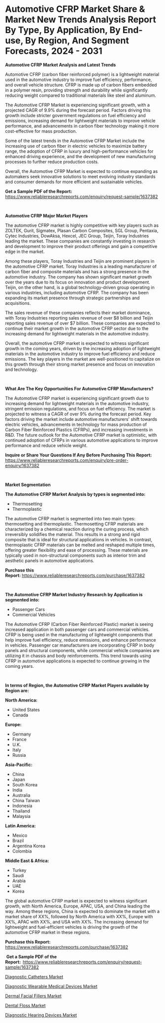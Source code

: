 <p><h1>Automotive CFRP Market Share & Market New Trends Analysis Report By Type, By Application, By End-use, By Region, And Segment Forecasts, 2024 - 2031</h1></p><p><strong>Automotive CFRP Market Analysis and Latest Trends</strong></p>
<p><p>Automotive CFRP (carbon fiber reinforced polymer) is a lightweight material used in the automotive industry to improve fuel efficiency, performance, and overall vehicle structure. CFRP is made up of carbon fibers embedded in a polymer resin, providing strength and durability while significantly reducing weight compared to traditional materials like steel and aluminum.</p><p>The Automotive CFRP Market is experiencing significant growth, with a projected CAGR of 9.9% during the forecast period. Factors driving this growth include stricter government regulations on fuel efficiency and emissions, increasing demand for lightweight materials to improve vehicle performance, and advancements in carbon fiber technology making it more cost-effective for mass production.</p><p>Some of the latest trends in the Automotive CFRP Market include the increasing use of carbon fiber in electric vehicles to maximize battery range, the adoption of CFRP in luxury and high-performance vehicles for enhanced driving experience, and the development of new manufacturing processes to further reduce production costs.</p><p>Overall, the Automotive CFRP Market is expected to continue expanding as automakers seek innovative solutions to meet evolving industry standards and consumer demands for more efficient and sustainable vehicles.</p></p>
<p><strong>Get a Sample PDF of the Report:&nbsp;</strong> <a href="https://www.reliableresearchreports.com/enquiry/request-sample/1637382">https://www.reliableresearchreports.com/enquiry/request-sample/1637382</a></p>
<p>&nbsp;</p>
<p><strong>Automotive CFRP Major Market Players</strong></p>
<p><p>The automotive CFRP market is highly competitive with key players such as ZOLTEK, Gurit, Sigmatex, Plasan Carbon Composites, SGL Group, Pentaxia, Cytec Industries, DowAksa, Hexcel, JEC Group, Teijin, Toray Industries leading the market. These companies are constantly investing in research and development to improve their product offerings and gain a competitive edge in the market.</p><p>Among these players, Toray Industries and Teijin are prominent players in the automotive CFRP market. Toray Industries is a leading manufacturer of carbon fiber and composite materials and has a strong presence in the automotive industry. The company has shown significant market growth over the years due to its focus on innovation and product development. Teijin, on the other hand, is a global technology-driven group operating in various industries, including automotive CFRP. The company has been expanding its market presence through strategic partnerships and acquisitions.</p><p>The sales revenue of these companies reflects their market dominance, with Toray Industries reporting sales revenue of over $8 billion and Teijin reporting sales revenue of over $7 billion. These companies are expected to continue their market growth in the automotive CFRP sector due to the increasing demand for lightweight materials in the automotive industry.</p><p>Overall, the automotive CFRP market is expected to witness significant growth in the coming years, driven by the increasing adoption of lightweight materials in the automotive industry to improve fuel efficiency and reduce emissions. The key players in the market are well-positioned to capitalize on this growth through their strong market presence and focus on innovation and technology.</p></p>
<p>&nbsp;</p>
<p><strong>What Are The Key Opportunities For Automotive CFRP Manufacturers?</strong></p>
<p><p>The Automotive CFRP market is experiencing significant growth due to increasing demand for lightweight materials in the automotive industry, stringent emission regulations, and focus on fuel efficiency. The market is projected to witness a CAGR of over 9% during the forecast period. Key factors driving the market include automotive manufacturers' shift towards electric vehicles, advancements in technology for mass production of Carbon Fiber Reinforced Plastics (CFRPs), and increasing investments in R&D. The future outlook for the Automotive CFRP market is optimistic, with continued adoption of CFRPs in various automotive applications to improve performance and reduce vehicle weight.</p></p>
<p><strong>Inquire or Share Your Questions If Any Before Purchasing This Report:</strong> <a href="https://www.reliableresearchreports.com/enquiry/pre-order-enquiry/1637382">https://www.reliableresearchreports.com/enquiry/pre-order-enquiry/1637382</a></p>
<p>&nbsp;</p>
<p><strong>Market Segmentation</strong></p>
<p><strong>The Automotive CFRP Market Analysis by types is segmented into:</strong></p>
<p><ul><li>Thermosetting</li><li>Thermoplastic</li></ul></p>
<p><p>The automotive CFRP market is segmented into two main types: thermosetting and thermoplastic. Thermosetting CFRP materials are characterized by a chemical reaction during the curing process, which irreversibly solidifies the material. This results in a strong and rigid composite that is ideal for structural applications in vehicles. In contrast, thermoplastic CFRP materials can be melted and reshaped multiple times, offering greater flexibility and ease of processing. These materials are typically used in non-structural components such as interior trim and aesthetic panels in automotive applications.</p></p>
<p><strong>Purchase this Report:&nbsp;</strong><a href="https://www.reliableresearchreports.com/purchase/1637382">https://www.reliableresearchreports.com/purchase/1637382</a></p>
<p>&nbsp;</p>
<p><strong>The Automotive CFRP Market Industry Research by Application is segmented into:</strong></p>
<p><ul><li>Passenger Cars</li><li>Commercial Vehicles</li></ul></p>
<p><p>The Automotive CFRP (Carbon Fiber Reinforced Plastic) market is seeing increased application in both passenger cars and commercial vehicles. CFRP is being used in the manufacturing of lightweight components that help improve fuel efficiency, reduce emissions, and enhance performance in vehicles. Passenger car manufacturers are incorporating CFRP in body panels and structural components, while commercial vehicle companies are utilizing it in chassis and body reinforcements. This trend towards using CFRP in automotive applications is expected to continue growing in the coming years.</p></p>
<p>&nbsp;</p>
<p><strong>In terms of Region, the Automotive CFRP Market Players available by Region are:</strong></p>
<p>
    <p> <strong> North America: </strong>
        <ul>
            <li>United States</li>
            <li>Canada</li>
        </ul>
        </p> 
    <p> <strong> Europe: </strong>
        <ul>
            <li>Germany</li>
            <li>France</li>
            <li>U.K.</li>
            <li>Italy</li>
            <li>Russia</li>
        </ul>
        </p> 
    <p> <strong> Asia-Pacific: </strong>
        <ul>
            <li>China</li>
            <li>Japan</li>
            <li>South Korea</li>
            <li>India</li>
            <li>Australia</li>
            <li>China Taiwan</li>
            <li>Indonesia</li>
            <li>Thailand</li>
            <li>Malaysia</li>
        </ul>
        </p> 
    <p> <strong> Latin America: </strong>
        <ul>
            <li>Mexico</li>
            <li>Brazil</li>
            <li>Argentina Korea</li>
            <li>Colombia</li>
        </ul>
        </p> 
    <p> <strong> Middle East & Africa: </strong>
        <ul>
            <li>Turkey</li>
            <li>Saudi</li>
            <li>Arabia</li>
            <li>UAE</li>
            <li>Korea</li>
        </ul>
    </p>
    </p>
<p><p>The global automotive CFRP market is expected to witness significant growth, with North America, Europe, APAC, USA, and China leading the way. Among these regions, China is expected to dominate the market with a market share of XX%, followed by North America with XX%, Europe with XX%, APAC with XX%, and USA with XX%. The increasing demand for lightweight and fuel-efficient vehicles is driving the growth of the automotive CFRP market in these regions.</p></p>
<p><strong>Purchase this Report: </strong><a href="https://www.reliableresearchreports.com/purchase/1637382">https://www.reliableresearchreports.com/purchase/1637382</a></p>
<p>&nbsp;<strong>Get a Sample PDF of the Report:&nbsp;&nbsp;</strong><a href="https://www.reliableresearchreports.com/enquiry/request-sample/1637382">https://www.reliableresearchreports.com/enquiry/request-sample/1637382</a></p>
<p><strong></strong></p>
<p><p><a href="https://medium.com/p/ed36aa3b64cd/edit">Diagnostic Catheters Market</a></p><p><a href="https://medium.com/p/933e4031c52f/edit">Diagnostic Wearable Medical Devices Market</a></p><p><a href="https://medium.com/p/428cfc86b01b/edit">Dermal Facial Fillers Market</a></p><p><a href="https://medium.com/p/c84b5f62e5b1/edit">Dental Floss Market</a></p><p><a href="https://medium.com/p/82d224fe073b/edit">Diagnostic Hearing Devices Market</a></p></p>